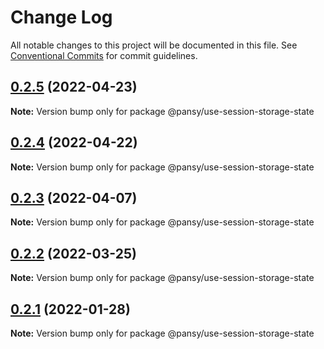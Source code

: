 # Change Log

All notable changes to this project will be documented in this file.
See [Conventional Commits](https://conventionalcommits.org) for commit guidelines.

## [0.2.5](https://github.com/pansyjs/react-hooks/compare/@pansy/use-session-storage-state@0.2.4...@pansy/use-session-storage-state@0.2.5) (2022-04-23)

**Note:** Version bump only for package @pansy/use-session-storage-state





## [0.2.4](https://github.com/pansyjs/react-hooks/compare/@pansy/use-session-storage-state@0.2.3...@pansy/use-session-storage-state@0.2.4) (2022-04-22)

**Note:** Version bump only for package @pansy/use-session-storage-state





## [0.2.3](https://github.com/pansyjs/react-hooks/compare/@pansy/use-session-storage-state@0.2.2...@pansy/use-session-storage-state@0.2.3) (2022-04-07)

**Note:** Version bump only for package @pansy/use-session-storage-state





## [0.2.2](https://github.com/pansyjs/react-hooks/compare/@pansy/use-session-storage-state@0.2.1...@pansy/use-session-storage-state@0.2.2) (2022-03-25)

**Note:** Version bump only for package @pansy/use-session-storage-state





## [0.2.1](https://github.com/pansyjs/react-hooks/compare/@pansy/use-session-storage-state@0.2.0...@pansy/use-session-storage-state@0.2.1) (2022-01-28)

**Note:** Version bump only for package @pansy/use-session-storage-state

